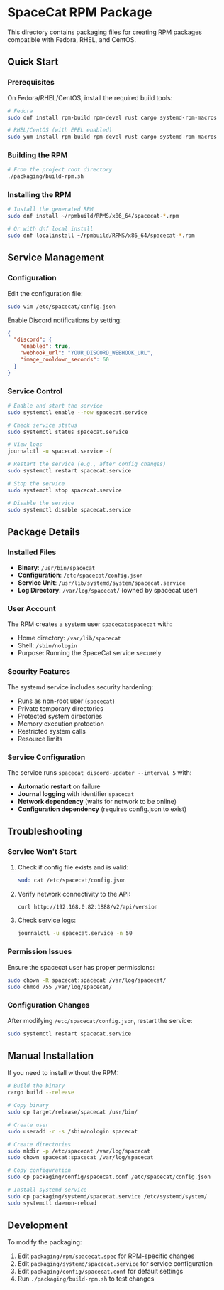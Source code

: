 # SpaceCat RPM Package

This directory contains packaging files for creating RPM packages compatible with Fedora, RHEL, and CentOS.

## Quick Start

### Prerequisites

On Fedora/RHEL/CentOS, install the required build tools:

```bash
# Fedora
sudo dnf install rpm-build rpm-devel rust cargo systemd-rpm-macros

# RHEL/CentOS (with EPEL enabled)
sudo yum install rpm-build rpm-devel rust cargo systemd-rpm-macros
```

### Building the RPM

```bash
# From the project root directory
./packaging/build-rpm.sh
```

### Installing the RPM

```bash
# Install the generated RPM
sudo dnf install ~/rpmbuild/RPMS/x86_64/spacecat-*.rpm

# Or with dnf local install
sudo dnf localinstall ~/rpmbuild/RPMS/x86_64/spacecat-*.rpm
```

## Service Management

### Configuration

Edit the configuration file:
```bash
sudo vim /etc/spacecat/config.json
```

Enable Discord notifications by setting:
```json
{
  "discord": {
    "enabled": true,
    "webhook_url": "YOUR_DISCORD_WEBHOOK_URL",
    "image_cooldown_seconds": 60
  }
}
```

### Service Control

```bash
# Enable and start the service
sudo systemctl enable --now spacecat.service

# Check service status
sudo systemctl status spacecat.service

# View logs
journalctl -u spacecat.service -f

# Restart the service (e.g., after config changes)
sudo systemctl restart spacecat.service

# Stop the service
sudo systemctl stop spacecat.service

# Disable the service
sudo systemctl disable spacecat.service
```

## Package Details

### Installed Files

- **Binary**: `/usr/bin/spacecat`
- **Configuration**: `/etc/spacecat/config.json`
- **Service Unit**: `/usr/lib/systemd/system/spacecat.service`
- **Log Directory**: `/var/log/spacecat/` (owned by spacecat user)

### User Account

The RPM creates a system user `spacecat:spacecat` with:
- Home directory: `/var/lib/spacecat`
- Shell: `/sbin/nologin`
- Purpose: Running the SpaceCat service securely

### Security Features

The systemd service includes security hardening:
- Runs as non-root user (`spacecat`)
- Private temporary directories
- Protected system directories
- Memory execution protection
- Restricted system calls
- Resource limits

### Service Configuration

The service runs `spacecat discord-updater --interval 5` with:
- **Automatic restart** on failure
- **Journal logging** with identifier `spacecat`
- **Network dependency** (waits for network to be online)
- **Configuration dependency** (requires config.json to exist)

## Troubleshooting

### Service Won't Start

1. Check if config file exists and is valid:
   ```bash
   sudo cat /etc/spacecat/config.json
   ```

2. Verify network connectivity to the API:
   ```bash
   curl http://192.168.0.82:1888/v2/api/version
   ```

3. Check service logs:
   ```bash
   journalctl -u spacecat.service -n 50
   ```

### Permission Issues

Ensure the spacecat user has proper permissions:
```bash
sudo chown -R spacecat:spacecat /var/log/spacecat/
sudo chmod 755 /var/log/spacecat/
```

### Configuration Changes

After modifying `/etc/spacecat/config.json`, restart the service:
```bash
sudo systemctl restart spacecat.service
```

## Manual Installation

If you need to install without the RPM:

```bash
# Build the binary
cargo build --release

# Copy binary
sudo cp target/release/spacecat /usr/bin/

# Create user
sudo useradd -r -s /sbin/nologin spacecat

# Create directories
sudo mkdir -p /etc/spacecat /var/log/spacecat
sudo chown spacecat:spacecat /var/log/spacecat

# Copy configuration
sudo cp packaging/config/spacecat.conf /etc/spacecat/config.json

# Install systemd service
sudo cp packaging/systemd/spacecat.service /etc/systemd/system/
sudo systemctl daemon-reload
```

## Development

To modify the packaging:

1. Edit `packaging/rpm/spacecat.spec` for RPM-specific changes
2. Edit `packaging/systemd/spacecat.service` for service configuration
3. Edit `packaging/config/spacecat.conf` for default settings
4. Run `./packaging/build-rpm.sh` to test changes